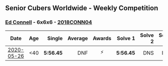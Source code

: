 ## Senior Cubers Worldwide - Weekly Competition
### [Ed Connell](../ed_connell.md) - 6x6x6 - [2018CONN04](https://www.worldcubeassociation.org/persons/2018CONN04?event=666)

| Date | Age | Single | Average | Awards | Solve 1 | Solve 2 | Solve 3 | Video |
| :--: | :--: | --: | --: | :--: | --: | --: | --: | :-- |
| [2020-05-26](../../results/666/2020-05-26.md) | <40 | **5:56.45** | DNF | ⚡ | **5:56.45** | DNS | DNS | [Link](https://www.facebook.com/events/637852836799991/permalink/640361549882453/) |


<!-- Global site tag (gtag.js) - Google Analytics -->
<script async src="https://www.googletagmanager.com/gtag/js?id=UA-86348435-3"></script>
<script>window.dataLayer = window.dataLayer || []; function gtag() {dataLayer.push(arguments);} gtag('js', new Date()); gtag('config', 'UA-86348435-3');</script>
